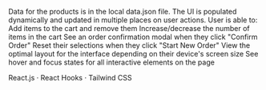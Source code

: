 Data for the products is in the local data.json file. The UI is populated dynamically and updated in multiple places on user actions.
User is able to:
Add items to the cart and remove them
Increase/decrease the number of items in the cart
See an order confirmation modal when they click "Confirm Order"
Reset their selections when they click "Start New Order"
View the optimal layout for the interface depending on their device's screen size
See hover and focus states for all interactive elements on the page

React.js · React Hooks · Tailwind CSS
